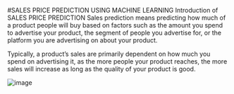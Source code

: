 #SALES PRICE PREDICTION USING MACHINE LEARNING
                                             Introduction of SALES PRICE PREDICTION
Sales prediction means predicting how much of a product people will buy based on factors such as the amount you spend to advertise your product, the segment of people you advertise for, or the platform you are advertising on about your product.

Typically, a product’s sales are primarily dependent on how much you spend on advertising it, as the more people your product reaches, the more sales will increase as long as the quality of your product is good.


![image](https://github.com/Neha8136/OIBSIP_TASK_NO_3/assets/91106552/b7bbadbf-873b-4dcd-a2ee-71ced6dc5ea4)
